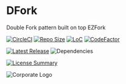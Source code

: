# DFork
Double Fork pattern built on top EZFork

[![CircleCI](https://img.shields.io/circleci/build/github/InnovAnon-Inc/DFork?color=%23FF1100&logo=InnovAnon%2C%20Inc.&logoColor=%23FF1133&style=plastic)](https://circleci.com/gh/InnovAnon-Inc/DFork)
[![Repo Size](https://img.shields.io/github/repo-size/InnovAnon-Inc/DFork?color=%23FF1100&logo=InnovAnon%2C%20Inc.&logoColor=%23FF1133&style=plastic)](https://github.com/InnovAnon-Inc/DFork)
[![LoC](https://tokei.rs/b1/github/InnovAnon-Inc/DFork?category=code)](https://github.com/InnovAnon-Inc/DFork)
[![CodeFactor](https://www.codefactor.io/repository/github/InnovAnon-Inc/DFork/badge)](https://www.codefactor.io/repository/github/InnovAnon-Inc/DFork)

[![Latest Release](https://img.shields.io/github/commits-since/InnovAnon-Inc/DFork/latest?color=%23FF1100&include_prereleases&logo=InnovAnon%2C%20Inc.&logoColor=%23FF1133&style=plastic)](https://github.com/InnovAnon-Inc/DFork/releases/latest)
![Dependencies](https://img.shields.io/librariesio/github/InnovAnon-Inc/DFork?color=%23FF1100&style=plastic)

[![License Summary](https://img.shields.io/github/license/InnovAnon-Inc/DFork?color=%23FF1100&label=Free%20Code%20for%20a%20Free%20World%21&logo=InnovAnon%2C%20Inc.&logoColor=%23FF1133&style=plastic)](https://tldrlegal.com/license/unlicense#summary)

![Corporate Logo](https://i.imgur.com/UD8y4Is.gif)

